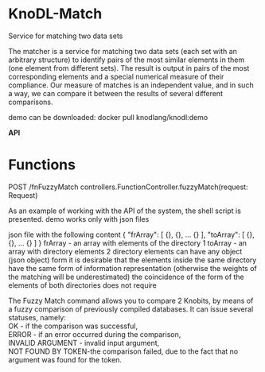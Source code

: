 # KnoDL-Match
Service for matching two data sets

The matcher is a service for matching two data sets (each set with an arbitrary structure) to identify pairs of the most similar elements in them (one element from different sets). The result is output in pairs of the most corresponding elements and a special numerical measure of their compliance. Our measure of matches is an independent value, and in such a way, we can compare it between the results of several different comparisons.

demo can be downloaded:
docker pull knodlang/knodl:demo

**API**
# Functions
POST    /fnFuzzyMatch               controllers.FunctionController.fuzzyMatch(request: Request)

As an example of working with the API of the system, the shell script is presented. demo works only with json files

json file with the following content
{
"frArray": [ {}, {}, ... {} ],
"toArray": [ {}, {}, ... {} ]
}
frArray - an array with elements of the directory 1
toArray - an array with directory elements 2 directory
elements can have any object (json object) form it
is desirable that the elements inside the same directory have the same form of information representation (otherwise the weights of the matching will be underestimated) the
coincidence of the form of the elements of both directories does not require

The Fuzzy Match command allows you to compare 2 Knobits, by means of a fuzzy comparison of previously compiled databases.
It can issue several statuses, namely:                              
OK - if the comparison was successful,                              
ERROR - if an error occurred during the comparison,                 
INVALID ARGUMENT - invalid input argument,                          
NOT FOUND BY TOKEN-the comparison failed, due to the fact that no argument was found for the token.
